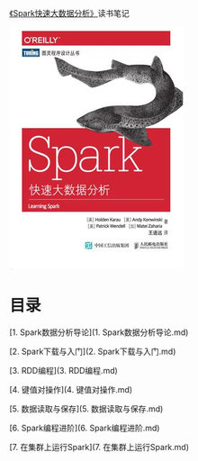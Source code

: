 [《Spark快速大数据分析》](https://book.douban.com/subject/26616244/)读书笔记

![](img/cover.jpg)

# 目录

[1. Spark数据分析导论](1. Spark数据分析导论.md)

[2. Spark下载与入门](2. Spark下载与入门.md)

[3. RDD编程](3. RDD编程.md)

[4. 键值对操作](4. 键值对操作.md)

[5. 数据读取与保存](5. 数据读取与保存.md)

[6. Spark编程进阶](6. Spark编程进阶.md)

[7. 在集群上运行Spark](7. 在集群上运行Spark.md)
